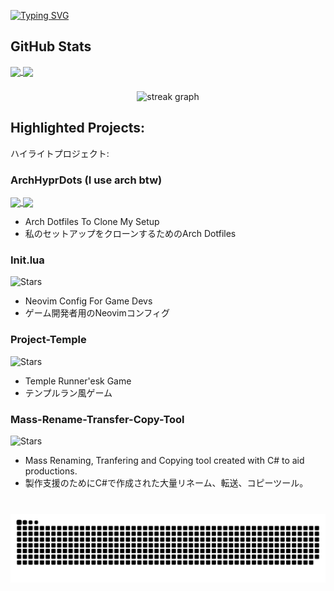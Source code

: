 <a href="https://git.io/typing-svg"><img src="https://readme-typing-svg.demolab.com?font=Fira+Code&size=24&duration=2000&pause=2000&color=9D7CD8&center=true&random=false&width=800&height=60&lines=Hi+there%2C+I'm+Christian%F0%9F%91%8B;%E3%81%A9%E3%82%82%EF%BD%9E%E3%80%81%E5%83%95%E3%81%AF%E3%82%AF%E3%83%AA%E3%82%B9%E3%83%81%E3%83%A3%E3%83%B3%E3%81%A7%E3%81%99%EF%BD%9E%EF%BC%81%E3%82%88%E3%82%8D%E3%81%97%E3%81%8F%E3%81%8A%E9%A1%98%E3%81%84%E3%81%84%E3%81%9F%E3%81%97%E3%81%BE%E3%81%99%EF%BC%81" alt="Typing SVG" /></a>

## GitHub Stats

<a href="https://github.com/CIsValid">
  <img height=150 align="center" src="https://github-readme-stats.vercel.app/api?username=CIsValid&show_icons=true&theme=tokyonight" />
</a>
<a href="https://github.com/CIsValid">
  <img height=150 align="center" src="https://github-readme-stats.vercel.app/api/top-langs/?username=CIsValid&layout=compact&theme=tokyonight" />
</a>

###

<div align="center">
  <img src="https://streak-stats.demolab.com?user=CIsValid&locale=en&mode=daily&theme=catppuccin-mocha&hide_border=false&border_radius=5&order=3" height="200" alt="streak graph"  />
</div>

###

## Highlighted Projects:
ハイライトプロジェクト:

### ArchHyprDots (I use arch btw)
<a href="https://github.com/CIsValid/ArchHyprDots">
  <img height=200 align="center" src="https://github.com/CIsValid/ArchHyprDots" />
</a>
<a href="https://github.com/CIsValid/init.lua">
  <img height=200 align="center" src="https://github.com/CIsValid/init.lua" />
</a>

- Arch Dotfiles To Clone My Setup
- 私のセットアップをクローンするためのArch Dotfiles

### Init.lua
![Stars](https://img.shields.io/github/stars/CIsValid/init.lua?style=flat-square)
- Neovim Config For Game Devs
- ゲーム開発者用のNeovimコンフィグ

### Project-Temple
![Stars](https://img.shields.io/github/stars/CIsValid/Project-Temple?style=flat-square)
- Temple Runner'esk Game
- テンプルラン風ゲーム

### Mass-Rename-Transfer-Copy-Tool
![Stars](https://img.shields.io/github/stars/CIsValid/Mass-Rename-Transfer-Copy-Tool?style=flat-square)
- Mass Renaming, Tranfering and Copying tool created with C# to aid productions.
- 製作支援のためにC#で作成された大量リネーム、転送、コピーツール。


###

<br clear="both">

<img src="https://raw.githubusercontent.com/CIsValid/CIsValid/output/github-contribution-grid-snake.svg" alt="Snake animation" />

###
